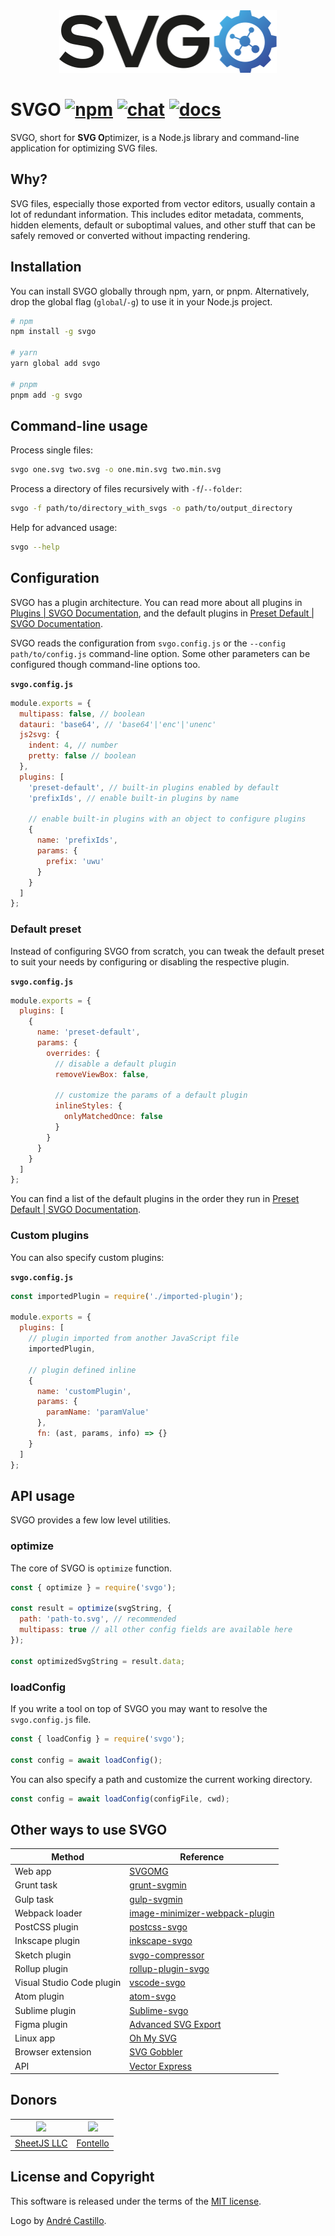 <div align="center">
  <img src="./logo/logo-web.svg" width="348.61" height="100" alt=""/>
</div>

# SVGO [![npm](https://img.shields.io/npm/v/svgo)](https://npmjs.org/package/svgo) [![chat](https://img.shields.io/discord/815166721315831868)](https://discord.gg/z8jX8NYxrE) [![docs](https://img.shields.io/badge/docs-svgo.dev-blue)](https://svgo.dev/)

SVGO, short for **SVG O**ptimizer, is a Node.js library and command-line application for optimizing SVG files.

## Why?

SVG files, especially those exported from vector editors, usually contain a lot of redundant information. This includes editor metadata, comments, hidden elements, default or suboptimal values, and other stuff that can be safely removed or converted without impacting rendering.

## Installation

You can install SVGO globally through npm, yarn, or pnpm. Alternatively, drop the global flag (`global`/`-g`) to use it in your Node.js project.

```sh
# npm
npm install -g svgo

# yarn
yarn global add svgo

# pnpm
pnpm add -g svgo
```

## Command-line usage

Process single files:

```sh
svgo one.svg two.svg -o one.min.svg two.min.svg
```

Process a directory of files recursively with `-f`/`--folder`:

```sh
svgo -f path/to/directory_with_svgs -o path/to/output_directory
```

Help for advanced usage:

```sh
svgo --help
```

## Configuration

SVGO has a plugin architecture. You can read more about all plugins in [Plugins | SVGO Documentation](https://svgo.dev/docs/plugins/), and the default plugins in [Preset Default | SVGO Documentation](https://svgo.dev/docs/preset-default/).

SVGO reads the configuration from `svgo.config.js` or the `--config path/to/config.js` command-line option. Some other parameters can be configured though command-line options too.

**`svgo.config.js`**

```js
module.exports = {
  multipass: false, // boolean
  datauri: 'base64', // 'base64'|'enc'|'unenc'
  js2svg: {
    indent: 4, // number
    pretty: false // boolean
  },
  plugins: [
    'preset-default', // built-in plugins enabled by default
    'prefixIds', // enable built-in plugins by name

    // enable built-in plugins with an object to configure plugins
    {
      name: 'prefixIds',
      params: {
        prefix: 'uwu'
      }
    }
  ]
};
```

### Default preset

Instead of configuring SVGO from scratch, you can tweak the default preset to suit your needs by configuring or disabling the respective plugin.

**`svgo.config.js`**

```js
module.exports = {
  plugins: [
    {
      name: 'preset-default',
      params: {
        overrides: {
          // disable a default plugin
          removeViewBox: false,

          // customize the params of a default plugin
          inlineStyles: {
            onlyMatchedOnce: false
          }
        }
      }
    }
  ]
};
```

You can find a list of the default plugins in the order they run in [Preset Default | SVGO Documentation](https://svgo.dev/docs/preset-default/#plugins-list).

### Custom plugins

You can also specify custom plugins:

**`svgo.config.js`**

```js
const importedPlugin = require('./imported-plugin');

module.exports = {
  plugins: [
    // plugin imported from another JavaScript file
    importedPlugin,

    // plugin defined inline
    {
      name: 'customPlugin',
      params: {
        paramName: 'paramValue'
      },
      fn: (ast, params, info) => {}
    }
  ]
};
```

## API usage

SVGO provides a few low level utilities.

### optimize

The core of SVGO is `optimize` function.

```js
const { optimize } = require('svgo');

const result = optimize(svgString, {
  path: 'path-to.svg', // recommended
  multipass: true // all other config fields are available here
});

const optimizedSvgString = result.data;
```

### loadConfig

If you write a tool on top of SVGO you may want to resolve the `svgo.config.js` file.

```js
const { loadConfig } = require('svgo');

const config = await loadConfig();
```

You can also specify a path and customize the current working directory.

```js
const config = await loadConfig(configFile, cwd);
```

## Other ways to use SVGO

| Method                    | Reference                                                                                                               |
| ------------------------- | ----------------------------------------------------------------------------------------------------------------------- |
| Web app                   | [SVGOMG](https://jakearchibald.github.io/svgomg/)                                                                       |
| Grunt task                | [grunt-svgmin](https://github.com/sindresorhus/grunt-svgmin)                                                            |
| Gulp task                 | [gulp-svgmin](https://github.com/ben-eb/gulp-svgmin)                                                                    |
| Webpack loader            | [image-minimizer-webpack-plugin](https://github.com/webpack-contrib/image-minimizer-webpack-plugin/#optimize-with-svgo) |
| PostCSS plugin            | [postcss-svgo](https://github.com/cssnano/cssnano/tree/master/packages/postcss-svgo)                                    |
| Inkscape plugin           | [inkscape-svgo](https://github.com/konsumer/inkscape-svgo)                                                              |
| Sketch plugin             | [svgo-compressor](https://github.com/BohemianCoding/svgo-compressor)                                                    |
| Rollup plugin             | [rollup-plugin-svgo](https://github.com/porsager/rollup-plugin-svgo)                                                    |
| Visual Studio Code plugin | [vscode-svgo](https://github.com/1000ch/vscode-svgo)                                                                    |
| Atom plugin               | [atom-svgo](https://github.com/1000ch/atom-svgo)                                                                        |
| Sublime plugin            | [Sublime-svgo](https://github.com/1000ch/Sublime-svgo)                                                                  |
| Figma plugin              | [Advanced SVG Export](https://www.figma.com/c/plugin/782713260363070260/Advanced-SVG-Export)                            |
| Linux app                 | [Oh My SVG](https://github.com/sonnyp/OhMySVG)                                                                          |
| Browser extension         | [SVG Gobbler](https://github.com/rossmoody/svg-gobbler)                                                                 |
| API                       | [Vector Express](https://github.com/smidyo/vectorexpress-api#convertor-svgo)                                            |

## Donors

| [<img src="https://sheetjs.com/sketch128.png" width="80">](https://sheetjs.com/) | [<img src="https://raw.githubusercontent.com/fontello/fontello/8.0.0/fontello-image.svg" width="80">](https://fontello.com/) |
| :------------------------------------------------------------------------------: | :--------------------------------------------------------------------------------------------------------------------------: |
|                       [SheetJS LLC](https://sheetjs.com/)                        |                                              [Fontello](https://fontello.com/)                                               |

## License and Copyright

This software is released under the terms of the [MIT license](https://github.com/svg/svgo/blob/main/LICENSE).

Logo by [André Castillo](https://github.com/DerianAndre).
